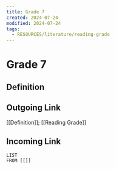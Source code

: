 ```yaml
---
title: Grade 7
created: 2024-07-24
modified: 2024-07-24
tags:
  - RESOURCES/literature/reading-grade
---
```

# Grade 7
## Definition

## Outgoing Link
[[Definition]]; [[Reading Grade]]
## Incoming Link
```dataview
LIST
FROM [[]]
```
